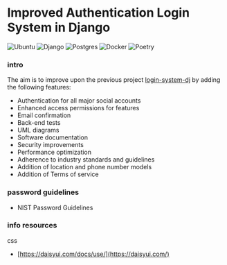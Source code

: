 # Improved Authentication Login System in Django
![Ubuntu](https://img.shields.io/badge/Ubuntu-E95420?style=for-the-badge&logo=ubuntu&logoColor=white)
![Django](https://img.shields.io/badge/django-%23092E20.svg?style=for-the-badge&logo=django&logoColor=white)
![Postgres](https://img.shields.io/badge/postgres-%23316192.svg?style=for-the-badge&logo=postgresql&logoColor=white)
![Docker](https://img.shields.io/badge/docker-%230db7ed.svg?style=for-the-badge&logo=docker&logoColor=white)
![Poetry](https://img.shields.io/badge/Poetry-%233B82F6.svg?style=for-the-badge&logo=poetry&logoColor=0B3D8D)
### intro
The aim is to improve upon the previous project [login-system-dj](https://github.com/luizmipc/login-system-dj) by adding the following features:
- Authentication for all major social accounts
- Enhanced access permissions for features
- Email confirmation
- Back-end tests
- UML diagrams
- Software documentation
- Security improvements
- Performance optimization
- Adherence to industry standards and guidelines
- Addition of location and phone number models
- Addition of Terms of service 

### password guidelines
- NIST Password Guidelines

### info resources
css
- [https://daisyui.com/docs/use/](https://daisyui.com/)
